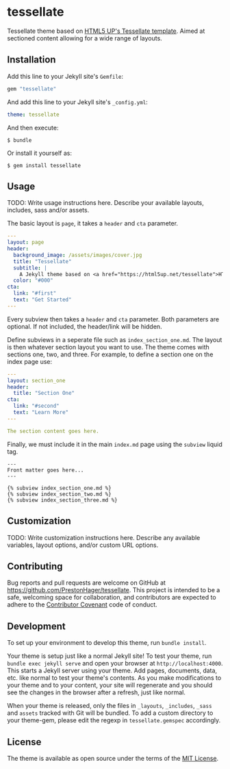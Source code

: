 # tessellate

Tessellate theme based on [HTML5 UP's Tessellate template][0].
Aimed at sectioned content allowing for a wide range of layouts.

## Installation

Add this line to your Jekyll site's `Gemfile`:

```ruby
gem "tessellate"
```

And add this line to your Jekyll site's `_config.yml`:

```yaml
theme: tessellate
```

And then execute:

    $ bundle

Or install it yourself as:

    $ gem install tessellate

## Usage

TODO: Write usage instructions here. Describe your available layouts, includes, sass and/or assets.

The basic layout is `page`, it takes a `header` and `cta` parameter.

```yaml
---
layout: page
header:
  background_image: /assets/images/cover.jpg
  title: "Tessellate"
  subtitle: |
    A Jekyll theme based on <a href="https://html5up.net/tessellate">HTML5 UP's Tessellate template</a>
  color: "#000"
cta:
  link: "#first"
  text: "Get Started"
---
```

Every subview then takes a `header` and `cta` parameter.
Both parameters are optional.
If not included, the header/link will be hidden.

Define subviews in a seperate file such as `index_section_one.md`.
The layout is then whatever section layout you want to use.
The theme comes with sections one, two, and three.
For example, to define a section one on the index page use:

```yaml
---
layout: section_one
header:
  title: "Section One"
cta:
  link: "#second"
  text: "Learn More"
---

The section content goes here.
```

Finally, we must include it in the main `index.md` page using the `subview`
liquid tag.

```liquid
---
Front matter goes here...
---

{% subview index_section_one.md %}
{% subview index_section_two.md %}
{% subview index_section_three.md %}
```

## Customization

TODO: Write customization instructions here. Describe any available variables,
layout options, and/or custom URL options.

## Contributing

Bug reports and pull requests are welcome on GitHub at
https://github.com/PrestonHager/tessellate. This project is intended to be a
safe, welcoming space for collaboration, and contributors are expected to adhere
to the [Contributor Covenant](https://www.contributor-covenant.org/) code of
conduct.

## Development

To set up your environment to develop this theme, run `bundle install`.

Your theme is setup just like a normal Jekyll site! To test your theme, run
`bundle exec jekyll serve` and open your browser at `http://localhost:4000`.
This starts a Jekyll server using your theme. Add pages, documents, data, etc.
like normal to test your theme's contents. As you make modifications to your
theme and to your content, your site will regenerate and you should see the
changes in the browser after a refresh, just like normal.

When your theme is released, only the files in `_layouts`, `_includes`, `_sass`
and `assets` tracked with Git will be bundled.
To add a custom directory to your theme-gem, please edit the regexp in
`tessellate.gemspec` accordingly.

## License

The theme is available as open source under the terms of the [MIT
License](https://opensource.org/licenses/MIT).


[0]: https://html5up.net/tessellate

